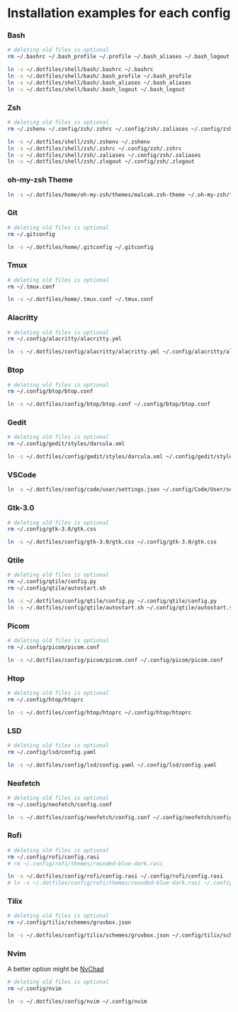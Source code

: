# Installation examples for each config

### Bash

```sh
# deleting old files is optional
rm ~/.bashrc ~/.bash_profile ~/.profile ~/.bash_aliases ~/.bash_logout
```

```sh
ln -s ~/.dotfiles/shell/bash/.bashrc ~/.bashrc
ln -s ~/.dotfiles/shell/bash/.bash_profile ~/.bash_profile
ln -s ~/.dotfiles/shell/bash/.bash_aliases ~/.bash_aliases
ln -s ~/.dotfiles/shell/bash/.bash_logout ~/.bash_logout
```

### Zsh

```sh
# deleting old files is optional
rm ~/.zshenv ~/.config/zsh/.zshrc ~/.config/zsh/.zaliases ~/.config/zsh/.zlogout
```

```sh
ln -s ~/.dotfiles/shell/zsh/.zshenv ~/.zshenv
ln -s ~/.dotfiles/shell/zsh/.zshrc ~/.config/zsh/.zshrc
ln -s ~/.dotfiles/shell/zsh/.zaliases ~/.config/zsh/.zaliases
ln -s ~/.dotfiles/shell/zsh/.zlogout ~/.config/zsh/.zlogout
```

### oh-my-zsh Theme

```sh
ln -s ~/.dotfiles/home/oh-my-zsh/themes/malcak.zsh-theme ~/.oh-my-zsh/themes/malcak.zsh-theme
```

### Git

```sh
# deleting old files is optional
rm ~/.gitconfig
```

```sh
ln -s ~/.dotfiles/home/.gitconfig ~/.gitconfig
```

### Tmux

```sh
# deleting old files is optional
rm ~/.tmux.conf
```

```sh
ln -s ~/.dotfiles/home/.tmux.conf ~/.tmux.conf
```

### Alacritty

```sh
# deleting old files is optional
rm ~/.config/alacritty/alacritty.yml
```

```sh
ln -s ~/.dotfiles/config/alacritty/alacritty.yml ~/.config/alacritty/alacritty.yml
```

### Btop

```sh
# deleting old files is optional
rm ~/.config/btop/btop.conf
```

```sh
ln -s ~/.dotfiles/config/btop/btop.conf ~/.config/btop/btop.conf
```

### Gedit

```sh
# deleting old files is optional
rm ~/.config/gedit/styles/darcula.xml
```

```sh
ln -s ~/.dotfiles/config/gedit/styles/darcula.xml ~/.config/gedit/styles/darcula.xml
```

### VSCode

```sh
ln -s ~/.dotfiles/config/code/user/settings.json ~/.config/Code/User/settings.json
```

### Gtk-3.0

```sh
# deleting old files is optional
rm ~/.config/gtk-3.0/gtk.css
```

```sh
ln -s ~/.dotfiles/config/gtk-3.0/gtk.css ~/.config/gtk-3.0/gtk.css
```

### Qtile

```sh
# deleting old files is optional
rm ~/.config/qtile/config.py
rm ~/.config/qtile/autostart.sh
```

```sh
ln -s ~/.dotfiles/config/qtile/config.py ~/.config/qtile/config.py
ln -s ~/.dotfiles/config/qtile/autostart.sh ~/.config/qtile/autostart.sh
```

### Picom

```sh
# deleting old files is optional
rm ~/.config/picom/picom.conf
```

```sh
ln -s ~/.dotfiles/config/picom/picom.conf ~/.config/picom/picom.conf
```

### Htop

```sh
# deleting old files is optional
rm ~/.config/htop/htoprc
```

```sh
ln -s ~/.dotfiles/config/htop/htoprc ~/.config/htop/htoprc
```

### LSD

```sh
# deleting old files is optional
rm ~/.config/lsd/config.yaml
```

```sh
ln -s ~/.dotfiles/config/lsd/config.yaml ~/.config/lsd/config.yaml
```

### Neofetch

```sh
# deleting old files is optional
rm ~/.config/neofetch/config.conf
```

```sh
ln -s ~/.dotfiles/config/neofetch/config.conf ~/.config/neofetch/config.conf
```

### Rofi

```sh
# deleting old files is optional
rm ~/.config/rofi/config.rasi
# rm ~/.config/rofi/themes/rounded-blue-dark.rasi
```

```sh
ln -s ~/.dotfiles/config/rofi/config.rasi ~/.config/rofi/config.rasi
# ln -s ~/.dotfiles/config/rofi/themes/rounded-blue-dark.rasi ~/.config/rofi/themes/rounded-blue-dark.rasi
```

### Tilix

```sh
# deleting old files is optional
rm ~/.config/tilix/schemes/gruvbox.json
```

```sh
ln -s ~/.dotfiles/config/tilix/schemes/gruvbox.json ~/.config/tilix/schemes/gruvbox.json
```

### Nvim

A better option might be [NvChad](https://nvchad.github.io/)

```sh
# deleting old files is optional
rm ~/.config/nvim
```

```sh
ln -s ~/.dotfiles/config/nvim ~/.config/nvim
```